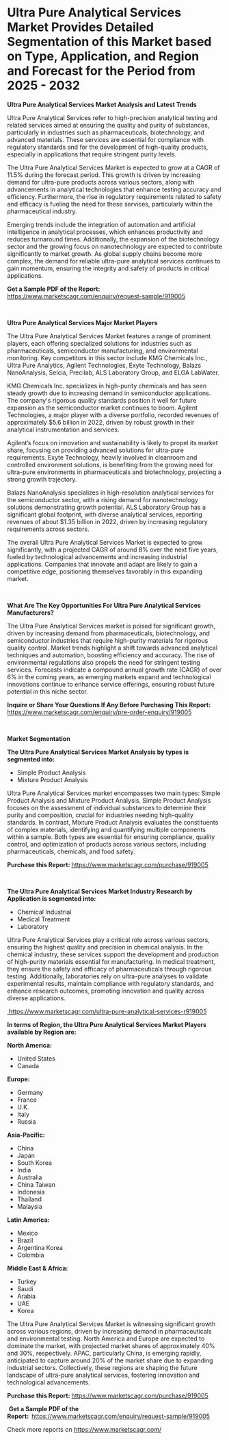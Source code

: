 <p><h1>Ultra Pure Analytical Services Market Provides Detailed Segmentation of this Market based on Type, Application, and Region and Forecast for the Period from 2025 - 2032</h1></p><p><strong>Ultra Pure Analytical Services Market Analysis and Latest Trends</strong></p>
<p><p>Ultra Pure Analytical Services refer to high-precision analytical testing and related services aimed at ensuring the quality and purity of substances, particularly in industries such as pharmaceuticals, biotechnology, and advanced materials. These services are essential for compliance with regulatory standards and for the development of high-quality products, especially in applications that require stringent purity levels.</p><p>The Ultra Pure Analytical Services Market is expected to grow at a CAGR of 11.5% during the forecast period. This growth is driven by increasing demand for ultra-pure products across various sectors, along with advancements in analytical technologies that enhance testing accuracy and efficiency. Furthermore, the rise in regulatory requirements related to safety and efficacy is fueling the need for these services, particularly within the pharmaceutical industry.</p><p>Emerging trends include the integration of automation and artificial intelligence in analytical processes, which enhances productivity and reduces turnaround times. Additionally, the expansion of the biotechnology sector and the growing focus on nanotechnology are expected to contribute significantly to market growth. As global supply chains become more complex, the demand for reliable ultra-pure analytical services continues to gain momentum, ensuring the integrity and safety of products in critical applications.</p></p>
<p><strong>Get a Sample PDF of the Report:&nbsp;</strong> <a href="https://www.marketscagr.com/enquiry/request-sample/919005?utm_campaign=3096&utm_medium=2&utm_source=Github&utm_content=ia&utm_term=07032025&utm_id=ultra-pure-analytical-services">https://www.marketscagr.com/enquiry/request-sample/919005</a></p>
<p>&nbsp;</p>
<p><strong>Ultra Pure Analytical Services Major Market Players</strong></p>
<p><p>The Ultra Pure Analytical Services Market features a range of prominent players, each offering specialized solutions for industries such as pharmaceuticals, semiconductor manufacturing, and environmental monitoring. Key competitors in this sector include KMG Chemicals Inc., Ultra Pure Analytics, Agilent Technologies, Exyte Technology, Balazs NanoAnalysis, Selcia, Precilab, ALS Laboratory Group, and ELGA LabWater.</p><p>KMG Chemicals Inc. specializes in high-purity chemicals and has seen steady growth due to increasing demand in semiconductor applications. The company's rigorous quality standards position it well for future expansion as the semiconductor market continues to boom. Agilent Technologies, a major player with a diverse portfolio, recorded revenues of approximately $5.6 billion in 2022, driven by robust growth in their analytical instrumentation and services.</p><p>Agilent’s focus on innovation and sustainability is likely to propel its market share, focusing on providing advanced solutions for ultra-pure requirements. Exyte Technology, heavily involved in cleanroom and controlled environment solutions, is benefiting from the growing need for ultra-pure environments in pharmaceuticals and biotechnology, projecting a strong growth trajectory.</p><p>Balazs NanoAnalysis specializes in high-resolution analytical services for the semiconductor sector, with a rising demand for nanotechnology solutions demonstrating growth potential. ALS Laboratory Group has a significant global footprint, with diverse analytical services, reporting revenues of about $1.35 billion in 2022, driven by increasing regulatory requirements across sectors.</p><p>The overall Ultra Pure Analytical Services Market is expected to grow significantly, with a projected CAGR of around 8% over the next five years, fueled by technological advancements and increasing industrial applications. Companies that innovate and adapt are likely to gain a competitive edge, positioning themselves favorably in this expanding market.</p></p>
<p>&nbsp;</p>
<p><strong>What Are The Key Opportunities For Ultra Pure Analytical Services Manufacturers?</strong></p>
<p><p>The Ultra Pure Analytical Services market is poised for significant growth, driven by increasing demand from pharmaceuticals, biotechnology, and semiconductor industries that require high-purity materials for rigorous quality control. Market trends highlight a shift towards advanced analytical techniques and automation, boosting efficiency and accuracy. The rise of environmental regulations also propels the need for stringent testing services. Forecasts indicate a compound annual growth rate (CAGR) of over 6% in the coming years, as emerging markets expand and technological innovations continue to enhance service offerings, ensuring robust future potential in this niche sector.</p></p>
<p><strong>Inquire or Share Your Questions If Any Before Purchasing This Report:</strong> <a href="https://www.marketscagr.com/enquiry/pre-order-enquiry/919005?utm_campaign=3096&utm_medium=2&utm_source=Github&utm_content=ia&utm_term=07032025&utm_id=ultra-pure-analytical-services">https://www.marketscagr.com/enquiry/pre-order-enquiry/919005</a></p>
<p>&nbsp;</p>
<p><strong>Market Segmentation</strong></p>
<p><strong>The Ultra Pure Analytical Services Market Analysis by types is segmented into:</strong></p>
<p><ul><li>Simple Product Analysis</li><li>Mixture Product Analysis</li></ul></p>
<p><p>Ultra Pure Analytical Services market encompasses two main types: Simple Product Analysis and Mixture Product Analysis. Simple Product Analysis focuses on the assessment of individual substances to determine their purity and composition, crucial for industries needing high-quality standards. In contrast, Mixture Product Analysis evaluates the constituents of complex materials, identifying and quantifying multiple components within a sample. Both types are essential for ensuring compliance, quality control, and optimization of products across various sectors, including pharmaceuticals, chemicals, and food safety.</p></p>
<p><strong>Purchase this Report:&nbsp;</strong><a href="https://www.marketscagr.com/purchase/919005?utm_campaign=3096&utm_medium=2&utm_source=Github&utm_content=ia&utm_term=07032025&utm_id=ultra-pure-analytical-services">https://www.marketscagr.com/purchase/919005</a></p>
<p>&nbsp;</p>
<p><strong>The Ultra Pure Analytical Services Market Industry Research by Application is segmented into:</strong></p>
<p><ul><li>Chemical Industrial</li><li>Medical Treatment</li><li>Laboratory</li></ul></p>
<p><p>Ultra Pure Analytical Services play a critical role across various sectors, ensuring the highest quality and precision in chemical analysis. In the chemical industry, these services support the development and production of high-purity materials essential for manufacturing. In medical treatment, they ensure the safety and efficacy of pharmaceuticals through rigorous testing. Additionally, laboratories rely on ultra-pure analyses to validate experimental results, maintain compliance with regulatory standards, and enhance research outcomes, promoting innovation and quality across diverse applications.</p></p>
<p><a href="https://www.marketscagr.com/ultra-pure-analytical-services-r919005?utm_campaign=3096&utm_medium=2&utm_source=Github&utm_content=ia&utm_term=07032025&utm_id=ultra-pure-analytical-services">&nbsp;https://www.marketscagr.com/ultra-pure-analytical-services-r919005</a></p>
<p><strong>In terms of Region, the Ultra Pure Analytical Services Market Players available by Region are:</strong></p>
<p>
    <p> <strong> North America: </strong>
        <ul>
            <li>United States</li>
            <li>Canada</li>
        </ul>
        </p> 
    <p> <strong> Europe: </strong>
        <ul>
            <li>Germany</li>
            <li>France</li>
            <li>U.K.</li>
            <li>Italy</li>
            <li>Russia</li>
        </ul>
        </p> 
    <p> <strong> Asia-Pacific: </strong>
        <ul>
            <li>China</li>
            <li>Japan</li>
            <li>South Korea</li>
            <li>India</li>
            <li>Australia</li>
            <li>China Taiwan</li>
            <li>Indonesia</li>
            <li>Thailand</li>
            <li>Malaysia</li>
        </ul>
        </p> 
    <p> <strong> Latin America: </strong>
        <ul>
            <li>Mexico</li>
            <li>Brazil</li>
            <li>Argentina Korea</li>
            <li>Colombia</li>
        </ul>
        </p> 
    <p> <strong> Middle East & Africa: </strong>
        <ul>
            <li>Turkey</li>
            <li>Saudi</li>
            <li>Arabia</li>
            <li>UAE</li>
            <li>Korea</li>
        </ul>
    </p>
    </p>
<p><p>The Ultra Pure Analytical Services Market is witnessing significant growth across various regions, driven by increasing demand in pharmaceuticals and environmental testing. North America and Europe are expected to dominate the market, with projected market shares of approximately 40% and 30%, respectively. APAC, particularly China, is emerging rapidly, anticipated to capture around 20% of the market share due to expanding industrial sectors. Collectively, these regions are shaping the future landscape of ultra-pure analytical services, fostering innovation and technological advancements.</p></p>
<p><strong>Purchase this Report: </strong><a href="https://www.marketscagr.com/purchase/919005?utm_campaign=3096&utm_medium=2&utm_source=Github&utm_content=ia&utm_term=07032025&utm_id=ultra-pure-analytical-services">https://www.marketscagr.com/purchase/919005</a></p>
<p>&nbsp;<strong>Get a Sample PDF of the Report:&nbsp;&nbsp;</strong><a href="https://www.marketscagr.com/enquiry/request-sample/919005?utm_campaign=3096&utm_medium=2&utm_source=Github&utm_content=ia&utm_term=07032025&utm_id=ultra-pure-analytical-services">https://www.marketscagr.com/enquiry/request-sample/919005</a></p>
<p><strong></strong></p>
<p>Check more reports on <a href="https://www.marketscagr.com/?utm_campaign=3096&utm_medium=2&utm_source=Github&utm_content=ia&utm_term=07032025&utm_id=ultra-pure-analytical-services">https://www.marketscagr.com/</a></p>